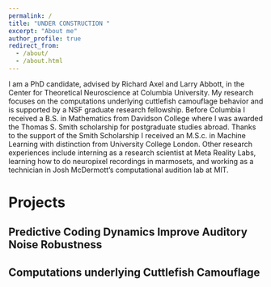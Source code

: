 ```yaml
---
permalink: /
title: "UNDER CONSTRUCTION "
excerpt: "About me"
author_profile: true
redirect_from: 
  - /about/
  - /about.html
---
```


I am a PhD candidate, advised by Richard Axel and Larry Abbott, in the Center for Theoretical Neuroscience at Columbia University. My research  focuses on the computations underlying cuttlefish camouflage behavior and is supported by a NSF graduate research fellowship. Before Columbia I received a B.S. in Mathematics from Davidson College where I was awarded the Thomas S. Smith scholarship for postgraduate studies abroad. Thanks to the support of the Smith Scholarship I received an M.S.c. in Machine Learning with distinction from University College London. Other research experiences include interning as a research scientist at Meta Reality Labs, learning how to do neuropixel recordings in marmosets, and working as a technician in Josh McDermott’s computational audition lab at MIT.

Projects
======

Predictive Coding Dynamics Improve Auditory Noise Robustness
------

Computations underlying Cuttlefish Camouflage
------
